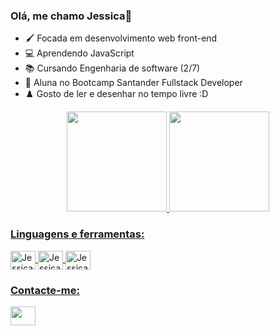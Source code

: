 ### Olá, me chamo Jessica👋

- 🖌️ Focada em desenvolvimento web front-end
- 💻 Aprendendo JavaScript
- 📚 Cursando Engenharia de software (2/7)
- 📘 Aluna no Bootcamp Santander Fullstack Developer
- ♟️ Gosto de ler e desenhar no tempo livre :D


<div align="center">
  <a href="https://github.com/Jessica-Vieira">
  <img height="160em" src="https://github-readme-stats.vercel.app/api?username=Jessica-Vieira&show_icons=true&theme=panda&include_all_commits=true&count_private=true"/>
  <img height="160em" src="https://github-readme-stats.vercel.app/api/top-langs/?username=Jessica-Vieira&layout=compact&langs_count=7&theme=panda"/>
</div>
<h3 align="left">Linguagens e ferramentas:</h3>
<div style="display: inline_block">
  <img align="center" alt="Jessica-HTML" height="30" width="40" src="https://cdn.jsdelivr.net/gh/devicons/devicon/icons/html5/html5-plain-wordmark.svg">
  <img align="center" alt="Jessica-CSS" height="30" width="40" src="https://cdn.jsdelivr.net/gh/devicons/devicon/icons/css3/css3-plain-wordmark.svg">
  <img align="center" alt="Jessica-JS" height="30" width="40" src="https://cdn.jsdelivr.net/gh/devicons/devicon/icons/javascript/javascript-plain.svg">
</div>
  <h3 align="left">Contacte-me:</h3>
  <a href="https://www.linkedin.com/in/jessica-vieira-ba6306215?lipi=urn%3Ali%3Apage%3Ad_flagship3_profile_view_base_contact_details%3BGYe0nkItTQGuach2OZDQAg%3D%3D" target="blank"><img align="center" src="https://cdn.jsdelivr.net/npm/simple-icons@3.0.1/icons/linkedin.svg" alt="" height="30" width="40" /></a>
